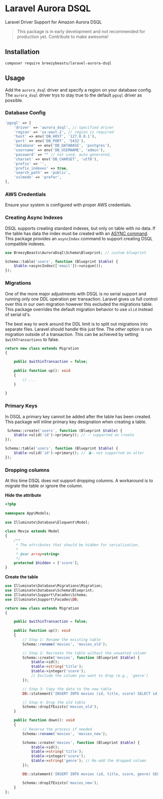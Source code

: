 # Laravel Aurora DSQL
Laravel Driver Support for Amazon Aurora DSQL 

> This package is in early development and not recommended for production yet. Contribute to make awesome!

## Installation

```shell
composer require breezybeasts/laravel-aurora-dsql
```

## Usage
Add the `aurora_dsql` driver and specify a region on your database config. The `aurora_dsql` driver trys to stay true to the default `pgsql` driver as possible.

### Database Config

```php
'pgsql' => [
    'driver' => 'aurora_dsql', // specified driver
    'region' => 'us-east-2', // region is required
    'host' => env('DB_HOST', '127.0.0.1'),
    'port' => env('DB_PORT', '5432'),
    'database' => env('DB_DATABASE', 'postgres'),
    'username' => env('DB_USERNAME', 'admin'),
    'password' => "" // not used, auto generated,
    'charset' => env('DB_CHARSET', 'utf8'),
    'prefix' => '',
    'prefix_indexes' => true,
    'search_path' => 'public',
    'sslmode' => 'prefer',
],
```

### AWS Credentials
Ensure your system is configured with proper AWS credentials.

### Creating Async Indexes
DSQL supports creating standard indexes, but only on table with no data. If the table has data the index must be created with an [ASYNC command](https://docs.aws.amazon.com/aurora-dsql/latest/userguide/working-with-create-index-async.html). 
This package provides an `asyncIndex` command to support creating DSQL compatible indexes.

```php
use BreezyBeasts\AuroraDsql\Schema\Blueprint; // custom blueprint

Schema::table('users', function (Blueprint $table) {
    $table->asyncIndex(['email'])->unique());
});
```

### Migrations
One of the more major adjustments with DSQL is no serial support and running only one DDL operation per transaction. Laravel gives us full control over this in our own migration however this excluded the migrations table.
This package overrides the default migration behavior to use `ulid` instead of serial id's. 

The best way to work around the DDL limit is to split out migrations into separate files. Laravel should handle this just fine. The _other_ option is run migration outside of a transaction. This can be achieved by setting `$withTransactions` to false.

```php
return new class extends Migration
{

    public $withinTransaction = false;
    
    public function up(): void
    {
        // ...
    }
    
}

```

### Primary Keys
In DSQL a primary key cannot be added after the table has been created. 
This package will inline primary key designation when creating a table.

```php
 Schema::create('users', function (Blueprint $table) {
    $table->ulid('id')->primary(); // ✅ supported on create
});
```

```php
Schema::table('users', function (Blueprint $table) {
    $table->ulid('id')->primary(); // 💣💥 not supported on alter
});
```


### Dropping columns
At this time DSQL does not support dropping columns. A workaround is to migrate the table or ignore the column.

**Hide the attribute**
```php
<?php
 
namespace App\Models;
 
use Illuminate\Database\Eloquent\Model;
 
class Movie extends Model
{
    /**
     * The attributes that should be hidden for serialization.
     *
     * @var array<string>
     */
    protected $hidden = ['score'];
}
```


**Create the table**
```php
use Illuminate\Database\Migrations\Migration;
use Illuminate\Database\Schema\Blueprint;
use Illuminate\Support\Facades\Schema;
use Illuminate\Support\Facades\DB;

return new class extends Migration
{

    public $withinTransaction = false;
    
    public function up(): void
    {
        // Step 1: Rename the existing table
        Schema::rename('movies', 'movies_old');

        // Step 2: Recreate the table without the unwanted column
        Schema::create('movies', function (Blueprint $table) {
            $table->id();
            $table->string('title');
            $table->integer('score');
            // Exclude the column you want to drop (e.g., 'genre')
        });

        // Step 3: Copy the data to the new table
        DB::statement('INSERT INTO movies (id, title, score) SELECT id, title, score FROM movies_old');

        // Step 4: Drop the old table
        Schema::dropIfExists('movies_old');
    }

    public function down(): void
    {
        // Reverse the process if needed
        Schema::rename('movies', 'movies_new');

        Schema::create('movies', function (Blueprint $table) {
            $table->id();
            $table->string('title');
            $table->integer('score');
            $table->string('genre'); // Re-add the dropped column
        });

        DB::statement('INSERT INTO movies (id, title, score, genre) SELECT id, title, score, NULL AS genre FROM movies_new');

        Schema::dropIfExists('movies_new');
    }
};
```







